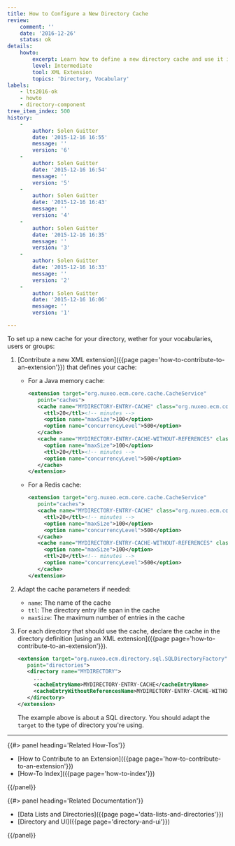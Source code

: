 ```yaml
---
title: How to Configure a New Directory Cache
review:
    comment: ''
    date: '2016-12-26'
    status: ok
details:
    howto:
        excerpt: Learn how to define a new directory cache and use it in your directoy.
        level: Intermediate
        tool: XML Extension
        topics: 'Directory, Vocabulary'
labels:
    - lts2016-ok
    - howto
    - directory-component
tree_item_index: 500
history:
    -
        author: Solen Guitter
        date: '2015-12-16 16:55'
        message: ''
        version: '6'
    -
        author: Solen Guitter
        date: '2015-12-16 16:54'
        message: ''
        version: '5'
    -
        author: Solen Guitter
        date: '2015-12-16 16:43'
        message: ''
        version: '4'
    -
        author: Solen Guitter
        date: '2015-12-16 16:35'
        message: ''
        version: '3'
    -
        author: Solen Guitter
        date: '2015-12-16 16:33'
        message: ''
        version: '2'
    -
        author: Solen Guitter
        date: '2015-12-16 16:06'
        message: ''
        version: '1'

---
```

To set up a new cache for your directory, wether for your vocabularies, users or groups:

1.  [Contribute a new XML extension]({{page page='how-to-contribute-to-an-extension'}}) that defines your cache:
    *   For a Java memory cache:

        ```xml
        <extension target="org.nuxeo.ecm.core.cache.CacheService"
           point="caches">
           <cache name="MYDIRECTORY-ENTRY-CACHE" class="org.nuxeo.ecm.core.cache.InMemoryCacheImpl">
             <ttl>20</ttl><!-- minutes -->
             <option name="maxSize">100</option>
             <option name="concurrencyLevel">500</option>
           </cache>
           <cache name="MYDIRECTORY-ENTRY-CACHE-WITHOUT-REFERENCES" class="org.nuxeo.ecm.core.cache.InMemoryCacheImpl">
             <option name="maxSize">100</option>
             <ttl>20</ttl><!-- minutes -->
             <option name="concurrencyLevel">500</option>
           </cache>
        </extension>
        ```

    *   For a Redis cache:

        ```xml
        <extension target="org.nuxeo.ecm.core.cache.CacheService"
           point="caches">
           <cache name="MYDIRECTORY-ENTRY-CACHE" class="org.nuxeo.ecm.core.redis.contribs.RedisCache">
             <ttl>20</ttl><!-- minutes -->
             <option name="maxSize">100</option>
             <option name="concurrencyLevel">500</option>
           </cache>
           <cache name="MYDIRECTORY-ENTRY-CACHE-WITHOUT-REFERENCES" class="org.nuxeo.ecm.core.redis.contribs.RedisCache">
             <option name="maxSize">100</option>
             <ttl>20</ttl><!-- minutes -->
             <option name="concurrencyLevel">500</option>
           </cache>
        </extension>
        ```

2.  Adapt the cache parameters if needed:

    *   `name`: The name of the cache
    *   `ttl`: The directory entry life span in the cache
    *   `maxSize`: The maximum number of entries in the cache
3.  For each directory that should use the cache, declare the cache in the directory definition [using an XML extension]({{page page='how-to-contribute-to-an-extension'}}).

    ```xml
    <extension target="org.nuxeo.ecm.directory.sql.SQLDirectoryFactory"
       point="directories">
       <directory name="MYDIRECTORY">
         ...
         <cacheEntryName>MYDIRECTORY-ENTRY-CACHE</cacheEntryName>
         <cacheEntryWithoutReferencesName>MYDIRECTORY-ENTRY-CACHE-WITHOUT-REFERENCES</cacheEntryWithoutReferencesName>
       </directory>
    </extension>
    ```

    The example above is about a SQL directory. You should adapt the `target` to the type of directory you're using.

* * *

<div class="row" data-equalizer data-equalize-on="medium"><div class="column medium-6">{{#> panel heading='Related How-Tos'}}

- [How to Contribute to an Extension]({{page page='how-to-contribute-to-an-extension'}})
- [How-To Index]({{page page='how-to-index'}})

{{/panel}}</div><div class="column medium-6">{{#> panel heading='Related Documentation'}}

- [Data Lists and Directories]({{page page='data-lists-and-directories'}})
- [Directory and UI]({{page page='directory-and-ui'}})

{{/panel}}</div></div>

